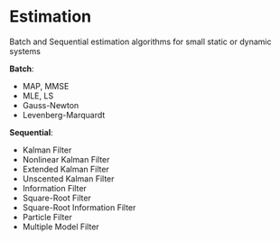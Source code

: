 # Estimation
Batch and Sequential estimation algorithms for small static or dynamic systems

**Batch**:
* MAP, MMSE
* MLE, LS
* Gauss-Newton
* Levenberg-Marquardt

**Sequential**:
* Kalman Filter
* Nonlinear Kalman Filter
* Extended Kalman Filter
* Unscented Kalman Filter
* Information Filter
* Square-Root Filter
* Square-Root Information Filter
* Particle Filter
* Multiple Model Filter